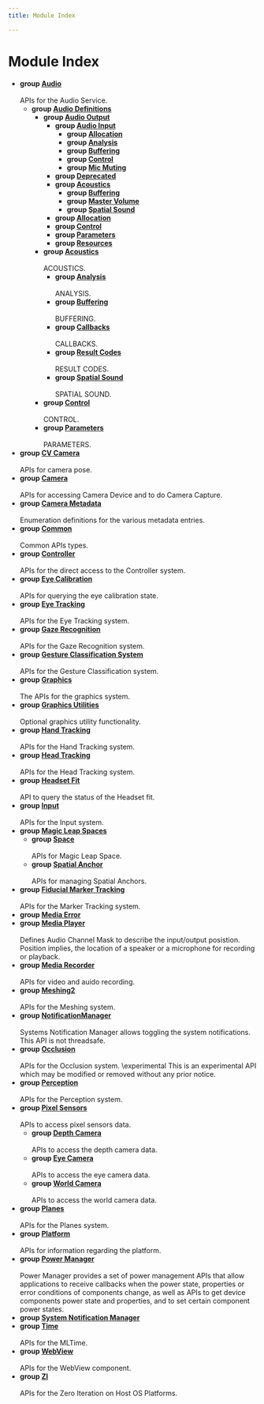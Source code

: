 ```yaml
---
title: Module Index

---
```


# Module Index




* **group [Audio](/versioned_docs/version-14-Jun-2023/api-ref/api/Modules/group___audio/group___audio.md)** <br></br>APIs for the Audio Service. 
    * **group [Audio Definitions](/versioned_docs/version-14-Jun-2023/api-ref/api/Modules/group___audio/group___audio_defs/group___audio_defs.md)** 
        * **group [Audio Output](/versioned_docs/version-14-Jun-2023/api-ref/api/Modules/group___audio/group___audio_defs/group___audio_output/group___audio_output.md)** 
            * **group [Audio Input](/versioned_docs/version-14-Jun-2023/api-ref/api/Modules/group___audio/group___audio_defs/group___audio_output/group___audio_input/group___audio_input.md)** 
                * **group [Allocation](/versioned_docs/version-14-Jun-2023/api-ref/api/Modules/group___audio/group___audio_defs/group___audio_output/group___audio_input/group___input_allocation.md)** 
                * **group [Analysis](/versioned_docs/version-14-Jun-2023/api-ref/api/Modules/group___audio/group___audio_defs/group___audio_output/group___audio_input/group___input_analysis.md)** 
                * **group [Buffering](/versioned_docs/version-14-Jun-2023/api-ref/api/Modules/group___audio/group___audio_defs/group___audio_output/group___audio_input/group___input_buffering.md)** 
                * **group [Control](/versioned_docs/version-14-Jun-2023/api-ref/api/Modules/group___audio/group___audio_defs/group___audio_output/group___audio_input/group___input_control.md)** 
                * **group [Mic Muting](/versioned_docs/version-14-Jun-2023/api-ref/api/Modules/group___audio/group___audio_defs/group___audio_output/group___audio_input/group___input_mic_muting.md)** 
            * **group [Deprecated](/versioned_docs/version-14-Jun-2023/api-ref/api/Modules/group___audio/group___audio_defs/group___audio_output/group___deprecated.md)** 
            * **group [Acoustics](/versioned_docs/version-14-Jun-2023/api-ref/api/Modules/group___audio/group___audio_defs/group___audio_output/group___output_acoustics/group___output_acoustics.md)** 
                * **group [Buffering](/versioned_docs/version-14-Jun-2023/api-ref/api/Modules/group___audio/group___audio_defs/group___audio_output/group___output_acoustics/group___output_buffering.md)** 
                * **group [Master Volume](/versioned_docs/version-14-Jun-2023/api-ref/api/Modules/group___audio/group___audio_defs/group___audio_output/group___output_acoustics/group___output_master_volume.md)** 
                * **group [Spatial Sound](/versioned_docs/version-14-Jun-2023/api-ref/api/Modules/group___audio/group___audio_defs/group___audio_output/group___output_acoustics/group___output_spatial_sound.md)** 
            * **group [Allocation](/versioned_docs/version-14-Jun-2023/api-ref/api/Modules/group___audio/group___audio_defs/group___audio_output/group___output_allocation.md)** 
            * **group [Control](/versioned_docs/version-14-Jun-2023/api-ref/api/Modules/group___audio/group___audio_defs/group___audio_output/group___output_control.md)** 
            * **group [Parameters](/versioned_docs/version-14-Jun-2023/api-ref/api/Modules/group___audio/group___audio_defs/group___audio_output/group___output_parameters.md)** 
            * **group [Resources](/versioned_docs/version-14-Jun-2023/api-ref/api/Modules/group___audio/group___audio_defs/group___audio_output/group___output_resources.md)** 
        * **group [Acoustics](/versioned_docs/version-14-Jun-2023/api-ref/api/Modules/group___audio/group___audio_defs/group___def_acoustics/group___def_acoustics.md)** <br></br>ACOUSTICS. 
            * **group [Analysis](/versioned_docs/version-14-Jun-2023/api-ref/api/Modules/group___audio/group___audio_defs/group___def_acoustics/group___def_analysis/group___def_analysis.md)** <br></br>ANALYSIS. 
            * **group [Buffering](/versioned_docs/version-14-Jun-2023/api-ref/api/Modules/group___audio/group___audio_defs/group___def_acoustics/group___def_buffering/group___def_buffering.md)** <br></br>BUFFERING. 
            * **group [Callbacks](/versioned_docs/version-14-Jun-2023/api-ref/api/Modules/group___audio/group___audio_defs/group___def_acoustics/group___def_callbacks.md)** <br></br>CALLBACKS. 
            * **group [Result Codes](/versioned_docs/version-14-Jun-2023/api-ref/api/Modules/group___audio/group___audio_defs/group___def_acoustics/group___def_result_codes.md)** <br></br>RESULT CODES. 
            * **group [Spatial Sound](/versioned_docs/version-14-Jun-2023/api-ref/api/Modules/group___audio/group___audio_defs/group___def_acoustics/group___def_spatial_sound/group___def_spatial_sound.md)** <br></br>SPATIAL SOUND. 
        * **group [Control](/versioned_docs/version-14-Jun-2023/api-ref/api/Modules/group___audio/group___audio_defs/group___def_control.md)** <br></br>CONTROL. 
        * **group [Parameters](/versioned_docs/version-14-Jun-2023/api-ref/api/Modules/group___audio/group___audio_defs/group___def_parameters.md)** <br></br>PARAMETERS. 
* **group [CV Camera](/versioned_docs/version-14-Jun-2023/api-ref/api/Modules/group___c_v_camera/group___c_v_camera.md)** <br></br>APIs for camera pose. 
* **group [Camera](/versioned_docs/version-14-Jun-2023/api-ref/api/Modules/group___camera/group___camera.md)** <br></br>APIs for accessing Camera Device and to do Camera Capture. 
* **group [Camera Metadata](/versioned_docs/version-14-Jun-2023/api-ref/api/Modules/group___camera_metadata/group___camera_metadata.md)** <br></br>Enumeration definitions for the various metadata entries. 
* **group [Common](/versioned_docs/version-14-Jun-2023/api-ref/api/Modules/group___common/group___common.md)** <br></br>Common APIs types. 
* **group [Controller](/versioned_docs/version-14-Jun-2023/api-ref/api/Modules/group___controller/group___controller.md)** <br></br>APIs for the direct access to the Controller system. 
* **group [Eye Calibration](/versioned_docs/version-14-Jun-2023/api-ref/api/Modules/group___eye_calibration/group___eye_calibration.md)** <br></br>APIs for querying the eye calibration state. 
* **group [Eye Tracking](/versioned_docs/version-14-Jun-2023/api-ref/api/Modules/group___eye_tracking/group___eye_tracking.md)** <br></br>APIs for the Eye Tracking system. 
* **group [Gaze Recognition](/versioned_docs/version-14-Jun-2023/api-ref/api/Modules/group___gaze_recognition/group___gaze_recognition.md)** <br></br>APIs for the Gaze Recognition system. 
* **group [Gesture Classification System](/versioned_docs/version-14-Jun-2023/api-ref/api/Modules/group___gesture_classification/group___gesture_classification.md)** <br></br>APIs for the Gesture Classification system. 
* **group [Graphics](/versioned_docs/version-14-Jun-2023/api-ref/api/Modules/group___graphics/group___graphics.md)** <br></br>The APIs for the graphics system. 
* **group [Graphics Utilities](/versioned_docs/version-14-Jun-2023/api-ref/api/Modules/group___graphics_utilities/group___graphics_utilities.md)** <br></br>Optional graphics utility functionality. 
* **group [Hand Tracking](/versioned_docs/version-14-Jun-2023/api-ref/api/Modules/group___hand_tracking/group___hand_tracking.md)** <br></br>APIs for the Hand Tracking system. 
* **group [Head Tracking](/versioned_docs/version-14-Jun-2023/api-ref/api/Modules/group___head_tracking/group___head_tracking.md)** <br></br>APIs for the Head Tracking system. 
* **group [Headset Fit](/versioned_docs/version-14-Jun-2023/api-ref/api/Modules/group___headset_fit/group___headset_fit.md)** <br></br>API to query the status of the Headset fit. 
* **group [Input](/versioned_docs/version-14-Jun-2023/api-ref/api/Modules/group___input/group___input.md)** <br></br>APIs for the Input system. 
* **group [Magic Leap Spaces](/versioned_docs/version-14-Jun-2023/api-ref/api/Modules/group___magic_leap_spaces/group___magic_leap_spaces.md)** 
    * **group [Space](/versioned_docs/version-14-Jun-2023/api-ref/api/Modules/group___magic_leap_spaces/group___space/group___space.md)** <br></br>APIs for Magic Leap Space. 
    * **group [Spatial Anchor](/versioned_docs/version-14-Jun-2023/api-ref/api/Modules/group___magic_leap_spaces/group___spatial_anchor/group___spatial_anchor.md)** <br></br>APIs for managing Spatial Anchors. 
* **group [Fiducial Marker Tracking](/versioned_docs/version-14-Jun-2023/api-ref/api/Modules/group___marker_tracking/group___marker_tracking.md)** <br></br>APIs for the Marker Tracking system. 
* **group [Media Error](/versioned_docs/version-14-Jun-2023/api-ref/api/Modules/group___media_error/group___media_error.md)** 
* **group [Media Player](/versioned_docs/version-14-Jun-2023/api-ref/api/Modules/group___media_player/group___media_player.md)** <br></br>Defines Audio Channel Mask to describe the input/output posistion. Position implies, the location of a speaker or a microphone for recording or playback. 
* **group [Media Recorder](/versioned_docs/version-14-Jun-2023/api-ref/api/Modules/group___media_recorder/group___media_recorder.md)** <br></br>APIs for video and auido recording. 
* **group [Meshing2](/versioned_docs/version-14-Jun-2023/api-ref/api/Modules/group___meshing2/group___meshing2.md)** <br></br>APIs for the Meshing system. 
* **group [NotificationManager](/versioned_docs/version-14-Jun-2023/api-ref/api/Modules/group___notification_manager/group___notification_manager.md)** <br></br>Systems Notification Manager allows toggling the system notifications. This API is not threadsafe. 
* **group [Occlusion](/versioned_docs/version-14-Jun-2023/api-ref/api/Modules/group___occlusion/group___occlusion.md)** <br></br>APIs for the Occlusion system. \experimental This is an experimental API which may be modified or removed without any prior notice. 
* **group [Perception](/versioned_docs/version-14-Jun-2023/api-ref/api/Modules/group___perception/group___perception.md)** <br></br>APIs for the Perception system. 
* **group [Pixel Sensors](/versioned_docs/version-14-Jun-2023/api-ref/api/Modules/group___pixel_sensors/group___pixel_sensors.md)** <br></br>APIs to access pixel sensors data. 
    * **group [Depth Camera](/versioned_docs/version-14-Jun-2023/api-ref/api/Modules/group___pixel_sensors/group___d_cam/group___d_cam.md)** <br></br>APIs to access the depth camera data. 
    * **group [Eye Camera](/versioned_docs/version-14-Jun-2023/api-ref/api/Modules/group___pixel_sensors/group___e_cam/group___e_cam.md)** <br></br>APIs to access the eye camera data. 
    * **group [World Camera](/versioned_docs/version-14-Jun-2023/api-ref/api/Modules/group___pixel_sensors/group___w_cam/group___w_cam.md)** <br></br>APIs to access the world camera data. 
* **group [Planes](/versioned_docs/version-14-Jun-2023/api-ref/api/Modules/group___planes/group___planes.md)** <br></br>APIs for the Planes system. 
* **group [Platform](/versioned_docs/version-14-Jun-2023/api-ref/api/Modules/group___platform/group___platform.md)** <br></br>APIs for information regarding the platform. 
* **group [Power Manager](/versioned_docs/version-14-Jun-2023/api-ref/api/Modules/group___power_manager/group___power_manager.md)** <br></br>Power Manager provides a set of power management APIs that allow applications to receive callbacks when the power state, properties or error conditions of components change, as well as APIs to get device components power state and properties, and to set certain component power states. 
* **group [System Notification Manager](/versioned_docs/version-14-Jun-2023/api-ref/api/Modules/group___system_notification_manager/group___system_notification_manager.md)** 
* **group [Time](/versioned_docs/version-14-Jun-2023/api-ref/api/Modules/group___time/group___time.md)** <br></br>APIs for the MLTime. 
* **group [WebView](/versioned_docs/version-14-Jun-2023/api-ref/api/Modules/group___web_view/group___web_view.md)** <br></br>APIs for the WebView component. 
* **group [ZI](/versioned_docs/version-14-Jun-2023/api-ref/api/Modules/group___z_i/group___z_i.md)** <br></br>APIs for the Zero Iteration on Host OS Platforms. 




